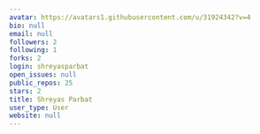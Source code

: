 ```yaml
---
avatar: https://avatars1.githubusercontent.com/u/31924342?v=4
bio: null
email: null
followers: 2
following: 1
forks: 2
login: shreyasparbat
open_issues: null
public_repos: 25
stars: 2
title: Shreyas Parbat
user_type: User
website: null
---
```

